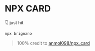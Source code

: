 # NPX CARD

👇 just hit 
```bash
npx brignano
```

> 100% credit to [anmol098/npx_card](https://github.com/anmol098/npx_card)
